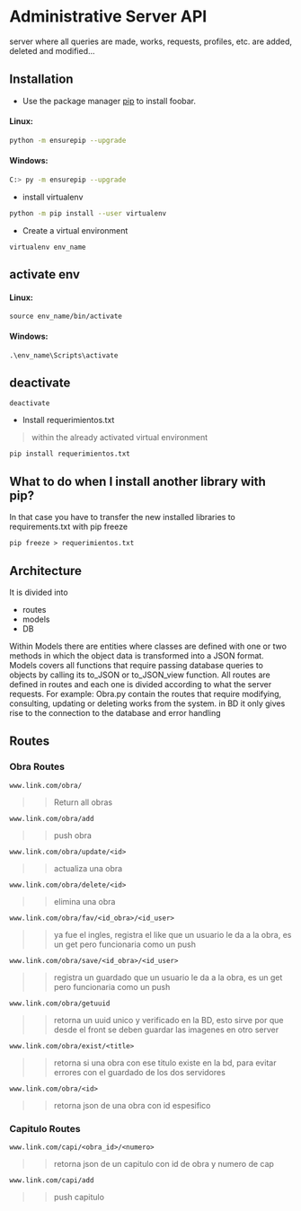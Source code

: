 # Administrative Server API

server where all queries are made, works, requests, profiles, etc. are added, deleted and modified...

## Installation

* Use the package manager [pip](https://pip.pypa.io/en/stable/) to install foobar.

#### Linux:
```bash
python -m ensurepip --upgrade
```
#### Windows:
```bash
C:> py -m ensurepip --upgrade
```

* install virtualenv

```bash
python -m pip install --user virtualenv
```

* Create a virtual environment

```
virtualenv env_name
```

## activate env

#### Linux:
```
source env_name/bin/activate
```

#### Windows:
```
.\env_name\Scripts\activate
```

## deactivate

```
deactivate
```

* Install requerimientos.txt
> within the already activated virtual environment
```
pip install requerimientos.txt
```

## What to do when I install another library with pip?

In that case you have to transfer the new installed libraries to requirements.txt with pip freeze

```
pip freeze > requerimientos.txt
```

## Architecture

It is divided into 
* routes 
* models 
* DB 

 Within Models there are entities where classes are defined with one or two methods in which the object data is transformed into a JSON format. Models covers all functions that require passing database queries to objects by calling its to_JSON or to_JSON_view function. All routes are defined in routes and each one is divided according to what the server requests. For example: Obra.py contain the routes that require modifying, consulting, updating or deleting works from the system. in BD it only gives rise to the connection to the database and error handling


## Routes

### Obra Routes
```
www.link.com/obra/
```
>> Return all obras

```
www.link.com/obra/add
```
>> push obra

```
www.link.com/obra/update/<id>
```
>> actualiza una obra

```
www.link.com/obra/delete/<id>
```
>> elimina una obra

```
www.link.com/obra/fav/<id_obra>/<id_user>
```
>> ya fue el ingles, registra el like que un usuario le da a la obra, es un get pero funcionaria como un push

```
www.link.com/obra/save/<id_obra>/<id_user>
```
>> registra un guardado que un usuario le da a la obra, es un get pero funcionaria como un push

```
www.link.com/obra/getuuid
```
>> retorna un uuid unico y verificado en la BD, esto sirve por que desde el front se deben guardar las imagenes en otro server

```
www.link.com/obra/exist/<title>
```
>> retorna si una obra con ese titulo existe en la bd, para evitar errores con el guardado de los dos servidores

```
www.link.com/obra/<id>
```
>> retorna json de una obra con id espesifico

### Capitulo Routes

```
www.link.com/capi/<obra_id>/<numero>
```
>> retorna json de un capitulo con id de obra y numero de cap

```
www.link.com/capi/add
```
>> push capitulo







